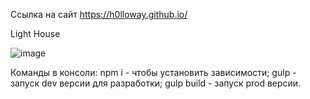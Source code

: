 Ссылка на сайт
https://h0lloway.github.io/

Light House

![image](https://user-images.githubusercontent.com/65232972/157125949-a496456b-5e2c-4e65-82f6-2d9ff62040ab.png)

Команды в консоли:
npm i - чтобы установить зависимости;
gulp - запуск dev версии для разработки;
gulp build - запуск prod версии.
